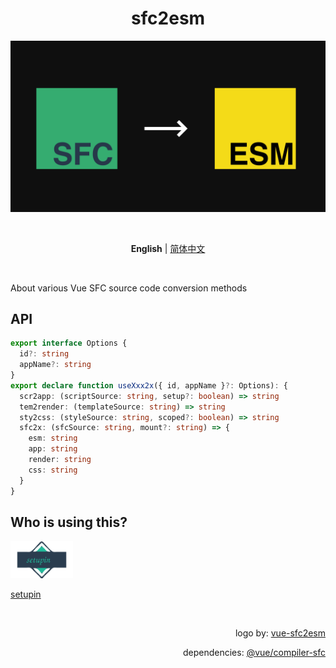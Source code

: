 <h1 align='center'>
  sfc2esm
</h1>

![logo](./docs/sfc2esm.png)

<br>

<p align='center'>
  <b>English</b> | <a href="./README.zh-CN.md">简体中文</a>
</p>

<br>

About various Vue SFC source code conversion methods

## API

```ts
export interface Options {
  id?: string
  appName?: string
}
export declare function useXxx2x({ id, appName }?: Options): {
  scr2app: (scriptSource: string, setup?: boolean) => string
  tem2render: (templateSource: string) => string
  sty2css: (styleSource: string, scoped?: boolean) => string
  sfc2x: (sfcSource: string, mount?: string) => {
    esm: string
    app: string
    render: string
    css: string
  }
}
```

## Who is using this?

<a href="../../../setupin">
  <img src="https://raw.githubusercontent.com/Tofu-Xx/setupin/refs/heads/main/public/logo.svg" width="100" alt="setupin">
</a>

 [setupin](../../../setupin)

<br>

<p align='right'>
  logo by:
  <a href="https://github.com/xiaoluoboding/vue-sfc2esm">
    vue-sfc2esm
  </a>
</p>
<p align='right'>
  dependencies:
  <a href="https://github.com/vuejs/core/tree/main/packages/compiler-sfc#readme">
    @vue/compiler-sfc
  </a>
</p>
